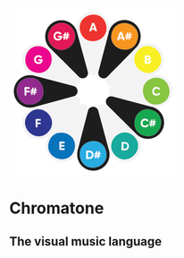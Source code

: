 [![](https://raw.githubusercontent.com/chromatone/chromatone.center/master/public/media/logo/300.png)](https://chromatone.center/)

# Chromatone

## The visual music language

